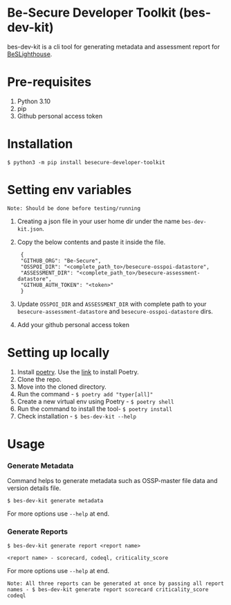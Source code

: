 # Be-Secure Developer Toolkit (bes-dev-kit)

bes-dev-kit is a cli tool for generating metadata and assessment report for [BeSLighthouse](https://github.com/Be-Secure/BeSLighthouse).

# Pre-requisites

1. Python 3.10
2. pip
3. Github personal access token

# Installation

`$ python3 -m pip install besecure-developer-toolkit`


# Setting env variables

`Note: Should be done before testing/running`

1. Creating a json file in your user home dir under the name `bes-dev-kit.json`.
2. Copy the below contents and paste it inside the file.
   
        {
        "GITHUB_ORG": "Be-Secure",
        "OSSPOI_DIR": "<complete_path_to>/besecure-osspoi-datastore",
        "ASSESSMENT_DIR": "<complete_path_to>/besecure-assessment-datastore",
        "GITHUB_AUTH_TOKEN": "<token>"
        }
3. Update `OSSPOI_DIR` and `ASSESSMENT_DIR` with complete path to your `besecure-assessment-datastore` and `besecure-osspoi-datastore`  dirs.
4. Add your github personal access token


# Setting up locally

1. Install [poetry](https://python-poetry.org/). Use the [link](https://python-poetry.org/docs/) to install Poetry.
2. Clone the repo.
3. Move into the cloned directory.
4. Run the command - `$ poetry add "typer[all]"`
5. Create a new virtual env using Poetry - `$ poetry shell`
6. Run the command to install the tool- `$ poetry install`
7. Check installation - `$ bes-dev-kit --help`

# Usage

### Generate Metadata

Command helps to generate metadata such as OSSP-master file data and version details file.

`$ bes-dev-kit generate metadata`

For more options use `--help` at end.

### Generate Reports

`$ bes-dev-kit generate report <report name>`

`<report name> - scorecard, codeql, criticality_score`

For more options use `--help` at end.

`Note: All three reports can be generated at once by passing all report names - $ bes-dev-kit generate report scorecard criticality_score codeql`